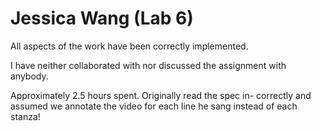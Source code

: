# Jessica Wang (Lab 6)

All aspects of the work have been correctly implemented.

I have neither collaborated with nor discussed the assignment
with anybody.

Approximately 2.5 hours spent. Originally read the spec in-
correctly and assumed we annotate the video for each line
he sang instead of each stanza!